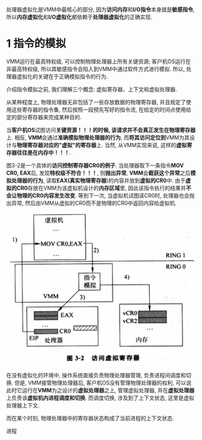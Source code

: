 处理器虚拟化是VMM中最核心的部分, 因为**访问内存**和**I/O指令**本身就是**敏感指令**, 所以**内存虚拟化**和**I/O虚拟化**都依赖于**处理器虚拟化**的正确实现.

# 1 指令的模拟

VMM运行在最高特权级, 可以控制物理处理器上所有关键资源; 客户机OS运行在非最高特权级, 所以其敏感指令会陷入到VMM中通过软件方式进行模拟. 所以, 处理器虚拟化的关键在于正确模拟指令的行为.

介绍指令模拟之前, 我们理解三个概念: 虚拟寄存器、上下文和虚拟处理器.

从某种程度上, 物理处理器无非包括了一些存放数据的物理寄存器, 并且规定了使用这些寄存器的指令集, 然后按照一段预先写好的指令流, 在给定的时间点使用给定的部分寄存器来完成某种目的.

当**客户机OS**试图访问**关键资源！！！**的时候, 该请求并**不会真正发生在物理寄存器**上. 相反, **VMM**会通过**准确模拟物理处理器的行为**, 而**将其访问定位到**VMM为其设计与**物理寄存器对应的"虚拟"的寄存器**上. 当然, 从VMM实现来说, 这样的**虚拟寄存器往往是在内存中！！！**.

图3\-2是一个具体的**访问控制寄存器CR0的例子**. 当处理器取下一条指令**MOV CR0, EAX**后, 发现**特权级不符合！！！**, 则**抛出异常**, **VMM**会**截获这个异常**之后**模拟处理器的行为**, 读取**EAX(真实物理寄存器**)的内容并放到**虚拟的CR0**中. 由于**虚拟的CR0**存放在VMM为该虚拟机设计的**内存区域**里, 因此该指令执行的结果并**不会让物理的CR0内容发生改变**. 等到下一次, 当虚拟机试图读CR0时, 处理器也会抛出异常, 然后由VMM从虚拟的CR0而不是物理的CR0中返回内容给虚拟机.

![config](./images/2.png)

在没有虚拟化的环境中, 操作系统直接负责物理处理器管理, 负责进程间调度和切换. 但是, VMM接管物理处理器后, 客户机OS没有管理物理处理器的权利, 可以说此时它运行在**VMM**为之设计的**虚拟处理器**之上, 管理虚拟处理器, 并在**虚拟处理器**上负责该**虚拟机内进程调度和切换**. 而调度切换, 涉及到了上下文状态, 这里是虚拟处理器上下文.

而在某个时刻, 物理处理器中的寄存器状态构成了当前进程的上下文状态.

进程